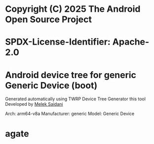 #
# Copyright (C) 2025 The Android Open Source Project
#
# SPDX-License-Identifier: Apache-2.0
#
# Android device tree for generic Generic Device (boot)

Generated automatically using TWRP Device Tree Generator
this tool Developed by [Melek Saidani](https://www.facebook.com/no.idea.120/)

Arch: arm64-v8a
Manufacturer: generic
Model: Generic Device

# agate

